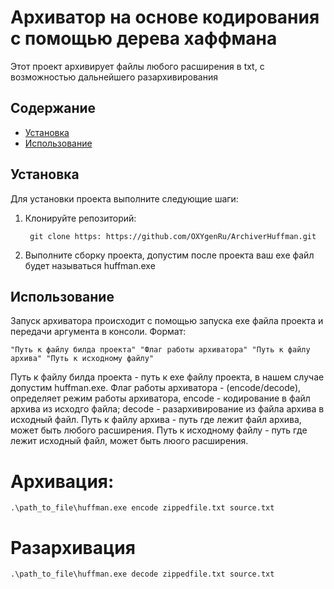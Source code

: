 # Архиватор на основе кодирования с помощью дерева хаффмана
Этот проект архивирует файлы любого расширения в txt, с возможностью дальнейшего разархивирования

## Содержание
- [Установка](#установка)
- [Использование](#использование)
  
## Установка

Для установки проекта выполните следующие шаги:

1. Клонируйте репозиторий:
   ```
    git clone https: https://github.com/OXYgenRu/ArchiverHuffman.git
   ```
3. Выполните сборку проекта, допустим после проекта ваш exe файл будет называться huffman.exe

## Использование

Запуск архиватора происходит с помощью запуска exe файла проекта и передачи аргумента в консоли.
Формат:
```
"Путь к файлу билда проекта" "Флаг работы архиватора" "Путь к файлу архива" "Путь к исходному файлу" 
```
Путь к файлу билда проекта - путь к exe файлу проекта, в нашем случае допустим huffman.exe.
Флаг работы архиватора - (encode/decode), определяет режим работы архиватора, encode - кодирование в файл архива из исходго файла; decode - разархивирование из файла архива в исходный файл.
Путь к файлу архива - путь где лежит файл архива, может быть любого расширения.
Путь к исходному файлу - путь где лежит исходный файл, может быть люого расширения.

# Архивация:
```
.\path_to_file\huffman.exe encode zippedfile.txt source.txt
```
# Разархивация 
```
.\path_to_file\huffman.exe decode zippedfile.txt source.txt
```

